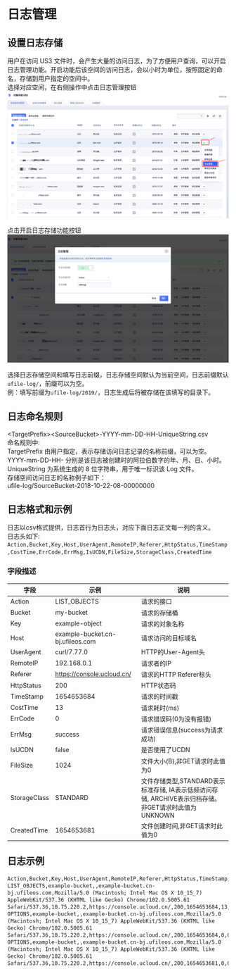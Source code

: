 

# 日志管理

## 设置日志存储

用户在访问 US3 文件时，会产生大量的访问日志，为了方便用户查询，可以开启日志管理功能。开启功能后该空间的访问日志，会以小时为单位，按照固定的命名，存储到用户指定的空间中。  
选择对应空间，在右侧操作中点击日志管理按钮  
![](/images/guide/日志管理1-1.png)

点击开启日志存储功能按钮  
![](/images/guide/日志管理1-2.png)

选择日志存储空间和填写日志前缀，日志存储空间默认为当前空间，日志前缀默认`ufile-log/`，前缀可以为空。  
例：填写前缀为`ufile-log/2019/`，日志生成后将被存储在该填写的目录下。  

## 日志命名规则

\<TargetPrefix\>\<SourceBucket\>-YYYY-mm-DD-HH-UniqueString.csv  
命名规则中:  
TargetPrefix 由用户指定，表示存储访问日志记录的名称前缀，可以为空。  
YYYY-mm-DD-HH- 分别是该日志被创建时的阿拉伯数字的年、月、日、小时。  
UniqueString 为系统生成的 8 位字符串，用于唯一标识该 Log 文件。  
存储空间访问日志的名称例子如下：  
ufile-log/SourceBucket-2018-10-22-08-00000000

## 日志格式和示例

日志以csv格式提供，日志首行为日志头，对应下面日志正文每一列的含义。  
日志头如下:  
```Action,Bucket,Key,Host,UserAgent,RemoteIP,Referer,HttpStatus,TimeStamp,CostTime,ErrCode,ErrMsg,IsUCDN,FileSize,StorageClass,CreatedTime```  


### 字段描述
|字段|示例|说明|
|----|----|----|
|Action|LIST_OBJECTS|请求的接口|
|Bucket|my-bucket|请求的存储桶|
|Key|example-object|请求的对象名称|
|Host|example-bucket.cn-bj.ufileos.com|请求访问的目标域名|
|UserAgent|curl/7.77.0|HTTP的User-Agent头|
|RemoteIP|192.168.0.1|请求者的IP|
|Referer|https://console.ucloud.cn/|请求的HTTP Referer标头|
|HttpStatus|200|HTTP状态码|
|TimeStamp|1654653684|请求的时间戳|
|CostTime|13|请求耗时(ms)|
|ErrCode|0|请求错误码(0为没有报错)|
|ErrMsg|success|请求错误信息(success为请求成功)|
|IsUCDN|false|是否使用了UCDN|
|FileSize|1024|文件大小(B),非GET请求时此值为0|
|StorageClass|STANDARD|文件存储类型,STANDARD表示标准存储, IA表示低频访问存储, ARCHIVE表示归档存储。非GET请求时此值为UNKNOWN|
|CreatedTime|1654653681|文件创建时间,非GET请求时此值为0|

## 日志示例
```
Action,Bucket,Key,Host,UserAgent,RemoteIP,Referer,HttpStatus,TimeStamp,CostTime,ErrCode,ErrMsg,IsUCDN,FileSize,StorageClass,CreatedTime
LIST_OBJECTS,example-bucket,,example-bucket.cn-bj.ufileos.com,Mozilla/5.0 (Macintosh; Intel Mac OS X 10_15_7) AppleWebKit/537.36 (KHTML like Gecko) Chrome/102.0.5005.61 Safari/537.36,10.75.220.2,https://console.ucloud.cn/,200,1654653684,13,0,success,false,0,UNKNOWN,0
OPTIONS,example-bucket,,example-bucket.cn-bj.ufileos.com,Mozilla/5.0 (Macintosh; Intel Mac OS X 10_15_7) AppleWebKit/537.36 (KHTML like Gecko) Chrome/102.0.5005.61 Safari/537.36,10.75.220.2,https://console.ucloud.cn/,200,1654653684,0,0,success,false,0,UNKNOWN,0
OPTIONS,example-bucket,,example-bucket.cn-bj.ufileos.com,Mozilla/5.0 (Macintosh; Intel Mac OS X 10_15_7) AppleWebKit/537.36 (KHTML like Gecko) Chrome/102.0.5005.61 Safari/537.36,10.75.220.2,https://console.ucloud.cn/,200,1654653681,0,0,success,false,0,UNKNOWN,0
```
